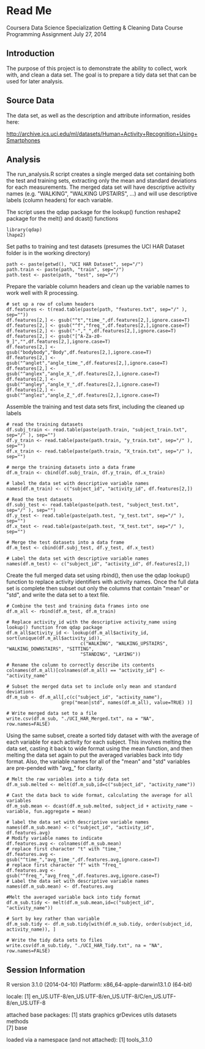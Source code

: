 Read Me
===========================================
Coursera Data Science Specialization
Getting & Cleaning Data
Course Programming Assignment
July 27, 2014

Introduction
------------

The purpose of this project is to demonstrate the ability to collect, work with, and clean a data set. The goal is to prepare a tidy data set that can be used for later analysis. 

Source Data
-----------

The data set, as well as the description and attribute information, resides here:

http://archive.ics.uci.edu/ml/datasets/Human+Activity+Recognition+Using+Smartphones

Analysis
--------

The run_analysis.R script creates a single merged data set containing both the test and training sets, extracting only the mean and standard deviations for each measurements.  The merged data set will have descriptive activity names (e.g. "WALKING", "WALKING UPSTAIRS", ...) and will use descriptive labels (column headers) for each variable.

The script uses the qdap package for the lookup() function reshape2 package for the melt() and dcast() functions

```{r}
library(qdap)
lhape2)
```

Set paths to training and test datasets (presumes the UCI HAR Dataset folder is in the working directory)

```{r}
path <- paste(getwd(), "UCI HAR Dataset", sep="/")     
path.train <- paste(path, "train", sep="/")
path.test <- paste(path, "test", sep="/")
```

Prepare the variable column headers and clean up the variable names to work well with R processing.

```{r}
# set up a row of column headers
df.features <- t(read.table(paste(path, "features.txt", sep="/" ), sep=""))    
df.features[2,] <- gsub("^t","time_",df.features[2,],ignore.case=T)
df.features[2,] <- gsub("^f","freq_",df.features[2,],ignore.case=T)
df.features[2,] <- gsub("-","_",df.features[2,],ignore.case=T)
df.features[2,] <- gsub("[^A-Za-z0-9_]","",df.features[2,],ignore.case=T)
df.features[2,] <- gsub("bodybody","Body",df.features[2,],ignore.case=T)
df.features[2,] <- gsub("^anglet","angle_time_",df.features[2,],ignore.case=T)
df.features[2,] <- gsub("^anglex","angle_X_",df.features[2,],ignore.case=T)
df.features[2,] <- gsub("^angley","angle_Y_",df.features[2,],ignore.case=T)
df.features[2,] <- gsub("^anglez","angle_Z_",df.features[2,],ignore.case=T)
```
    
Assemble the training and test data sets first, including the cleaned up labels

```{r}
# read the training datasets
df.subj_train <- read.table(paste(path.train, "subject_train.txt", sep="/" ), sep="")
df.y_train <- read.table(paste(path.train, "y_train.txt", sep="/" ), sep="")
df.x_train <- read.table(paste(path.train, "X_train.txt", sep="/" ), sep="")

# merge the training datasets into a data frame 
df.m_train <- cbind(df.subj_train, df.y_train, df.x_train)
    
# label the data set with descriptive variable names
names(df.m_train) <- c("subject_id", "activity_id", df.features[2,])
    
# Read the test datasets
df.subj_test <- read.table(paste(path.test, "subject_test.txt", sep="/" ), sep="")
df.y_test <- read.table(paste(path.test, "y_test.txt", sep="/" ), sep="")
df.x_test <- read.table(paste(path.test, "X_test.txt", sep="/" ), sep="")
    
# Merge the test datasets into a data frame 
df.m_test <- cbind(df.subj_test, df.y_test, df.x_test)
    
# Label the data set with descriptive variable names
names(df.m_test) <- c("subject_id", "activity_id", df.features[2,])
```

Create the full merged data set using rbind(), then use the qdap lookup() function to replace activity identifiers with activity names.  Once the full data set is complete then subset out only the columns that contain "mean" or "std", and write the data set to a text file.

```{r}    
# Combine the test and training data frames into one
df.m_all <- rbind(df.m_test, df.m_train)
    
# Replace activity_id with the descriptive activity_name using lookup() function from qdap package
df.m_all$activity_id <- lookup(df.m_all$activity_id, sort(unique(df.m_all$activity_id)),
                           c("WALKING", "WALKING_UPSTAIRS", "WALKING_DOWNSTAIRS", "SITTING", 
                           "STANDING", "LAYING"))

# Rename the column to correctly describe its contents
colnames(df.m_all)[colnames(df.m_all) == "activity_id"] <- "activity_name"
     
# Subset the merged data set to include only mean and standard deviations
df.m_sub <- df.m_all[,c(c("subject_id", "activity_name"),
                    grep("mean|std", names(df.m_all), value=TRUE) )]    
    
# Write merged data set to a file
write.csv(df.m_sub, "./UCI_HAR_Merged.txt", na = "NA", row.names=FALSE)
```

Using the same subset, create a sorted tidy dataset with with the average of each variable for each activity for each subject.  This involves melting the data set, casting it back to wide format using the mean function, and then melting the data set again to put the averaged variables back into tidy format.  Also, the variable names for all of the "mean" and "std" variables are pre-pended with "avg_" for clarity.

```{r}
# Melt the raw variables into a tidy data set
df.m_sub.melted <- melt(df.m_sub,id=c("subject_id", "activity_name"))
    
# Cast the data back to wide format, calculating the average for all variables
df.m_sub.mean <- dcast(df.m_sub.melted, subject_id + activity_name ~ variable, fun.aggregate = mean)

# label the data set with descriptive variable names
names(df.m_sub.mean) <- c("subject_id", "activity_id", df.features.avg)
# Modify variable names to indicate 
df.features.avg <- colnames(df.m_sub.mean)
# replace first character "t" with "time_"
df.features.avg <- gsub("^time_","avg_time_",df.features.avg,ignore.case=T)
# replace first character "f" with "freq_"
df.features.avg <- gsub("^freq_","avg_freq_",df.features.avg,ignore.case=T)
# Label the data set with descriptive variable names
names(df.m_sub.mean) <- df.features.avg

#Melt the averaged variable back into tidy format
df.m_sub.tidy <- melt(df.m_sub.mean,id=c("subject_id", "activity_name"))

# Sort by key rather than variable  
df.m_sub.tidy <- df.m_sub.tidy[with(df.m_sub.tidy, order(subject_id, activity_name)), ]
    
# Write the tidy data sets to files
write.csv(df.m_sub.tidy, "./UCI_HAR_Tidy.txt", na = "NA", row.names=FALSE)
```

Session Information
-------------------
R version 3.1.0 (2014-04-10)
Platform: x86_64-apple-darwin13.1.0 (64-bit)

locale:
[1] en_US.UTF-8/en_US.UTF-8/en_US.UTF-8/C/en_US.UTF-8/en_US.UTF-8

attached base packages:
[1] stats     graphics  grDevices utils     datasets  methods  
[7] base     

loaded via a namespace (and not attached):
[1] tools_3.1.0
